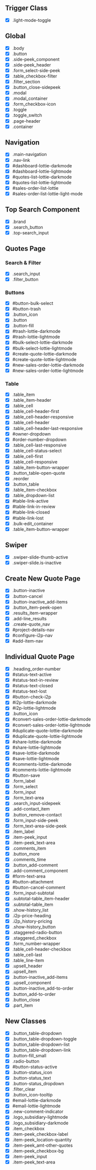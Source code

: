 ## Trigger Class

- [x] .light-mode-toggle

## Global

- [x] .body
- [x] .button
- [x] .side-peek_component
- [x] .side-peek_header
- [x] .form_select-side-peek
- [x] .table_checkbox-filter
- [x] .filter_section
- [x] .button_close-sidepeek
- [x] .modal
- [x] .modal_container
- [x] .form_checkbox-icon
- [x] .toggle
- [x] .toggle_switch
- [x] .page-header
- [x] .container

## Navigation

- [x] .main-navigation
- [x] .nav-link
- [x] #dashboard-lottie-darkmode
- [x] #dashboard-lottie-lightmode
- [x] #quotes-list-lottie-darkmode
- [x] #quotes-list-lottie-lightmode
- [x] #sales-order-list-lottie
- [x] #sales-order-list-lottie-light-mode

## Top Search Component

- [x] .brand
- [x] .search_button
- [x] .top-search_input

## Quotes Page

### Search & Filter

- [x] .search_input
- [x] .filter_button

### Buttons

- [x] #button-bulk-select
- [x] #button-trash
- [x] .button_icon
- [x] .button
- [x] .button-fill
- [x] #trash-lottie-darkmode
- [x] #trash-lottie-lightmode
- [x] #bulk-select-lottie-darkmode
- [x] #bulk-select-lottie-lightmode
- [x] #create-quote-lottie-darkmode
- [x] #create-quote-lottie-lightmode
- [x] #new-sales-order-lottie-darkmode
- [x] #new-sales-order-lottie-lightmode

### Table

- [x] .table_item
- [x] .table_item-header
- [x] .table_cell
- [x] .table_cell-header-first
- [x] .table_cell-header-responsive
- [x] .table_cell-header
- [x] .table_cell-header-last-responsive
- [x] #owner-dropdown
- [x] #order-number-dropdown
- [x] .table_cell-last-responsive
- [x] .table_cell-status-select
- [x] .table_cell-first
- [x] .table_cell-responsive
- [x] .table_item-button-wrapper
- [x] .button_table-open-quote
- [x] .reorder
- [x] .button_table
- [x] .table_item-checkbox
- [x] .table_dropdown-list
- [x] #table-link-active
- [x] #table-link-in-review
- [x] #table-link-closed
- [x] #table-link-lost
- [x] .bulk-edit_container
- [x] .table_item-button-wrapper

## Swiper

- [x] .swiper-slide-thumb-active
- [x] .swiper-slide.is-inactive

## Create New Quote Page

- [x] .button-inactive
- [x] .button-cancel
- [x] .button-inactive_add-items
- [x] .button_item-peek-open
- [x] .results_item-wrapper
- [x] .add-line_results
- [x] .create-quote_nav
- [x] #project-details-nav
- [x] #configure-i2p-nav
- [x] #add-item-nav

## Individual Quote Page

- [x] .heading_order-number
- [x] #status-text-active
- [x] #status-text-in-review
- [x] #status-text-closed
- [x] #status-text-lost
- [x] #button-check-i2p
- [x] #i2p-lottie-darkmode
- [x] #i2p-lottie-lightmode
- [x] .button_icon
- [x] #convert-sales-order-lottie-darkmode
- [x] #convert-sales-order-lottie-lightmode
- [x] #duplicate-quote-lottie-darkmode
- [x] #duplicate-quote-lottie-lightmode
- [x] #share-lottie-darkmode
- [x] #share-lottie-lightmode
- [x] #save-lottie-darkmode
- [x] #save-lottie-lightmode
- [x] #comments-lottie-darkmode
- [x] #comments-lottie-lightmode
- [x] #button-save
- [x] .form_label
- [x] .form_select
- [x] .form_input
- [x] .form_text-area
- [x] .search_input-sidepeek
- [x] .add-contact_item
- [x] .button_remove-contact
- [x] .form_input-side-peek
- [x] .form_text-area-side-peek
- [x] .item_label
- [x] .item-peek_input
- [x] .item-peek_text-area
- [x] .comments_item
- [x] .button_more
- [x] .comments_time
- [x] .button_add-comment
- [x] .add-comment_component
- [x] #form-text-area
- [x] #button-attachment
- [x] #button-cancel-comment
- [x] .form_input-subtotal
- [x] .subtotal-table_item-header
- [x] .subtotal-table_item
- [x] .show-history_list
- [x] .i2p-price-heading
- [x] .i2p_history-pricing
- [x] .show-history_button
- [x] .staggered-radio-button
- [x] .staggered_checkbox
- [x] .form_number-wrapper
- [x] .table_cell-header-checkbox
- [x] .table_cell-last
- [x] .table_line-item
- [x] .upsell_header
- [x] .upsell_item
- [x] .button-inactive_add-items
- [x] .upsell_component
- [x] .button-inactive_add-to-order
- [x] .button_add-to-order
- [x] .button_close
- [x] .part_item

## New Classes

- [x] .button_table-dropdown
- [x] .button_table-dropdown-toggle
- [x] .button_table-dropdown-list
- [x] .button_table-dropdown-link
- [x] .button-fill_small
- [x] .radio-button
- [x] #button-status-active
- [x] .button-status_icon
- [x] .button-status_text
- [x] .button-status_dropdown
- [x] .filter_clear
- [x] .button_icon-tooltip
- [x] #email-lottie-darkmode
- [x] #email-lottie-lightmode
- [x] .new-comment-indicator
- [x] .logo_subsidiary-lightmode
- [x] .logo_subsidiary-darkmode
- [x] .item_checkbox
- [x] .item-peek_checkbox-label
- [x] .item-peek_location-quantity
- [x] .item-peek_amt-other-quotes
- [x] .item-peek_checkbox-bg
- [x] .item-peek_input
- [x] .item-peek_text-area
